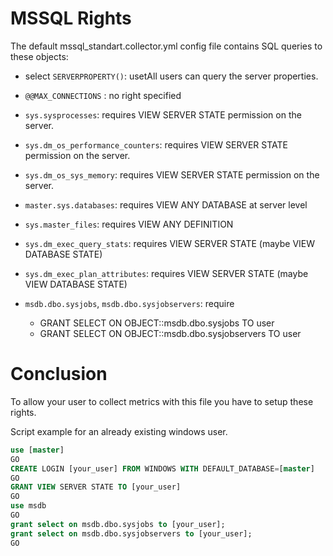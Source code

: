 
# MSSQL Rights

The default mssql_standart.collector.yml config file contains SQL queries to these objects:
* select `SERVERPROPERTY()`: 
usetAll users can query the server properties.

* `@@MAX_CONNECTIONS` : no right specified

* `sys.sysprocesses`: requires VIEW SERVER STATE permission on the server.

* `sys.dm_os_performance_counters`: requires VIEW SERVER STATE permission on the server.

* `sys.dm_os_sys_memory`: requires VIEW SERVER STATE permission on the server.

* `master.sys.databases`: requires VIEW ANY DATABASE at server level

* `sys.master_files`: requires VIEW ANY DEFINITION

* `sys.dm_exec_query_stats`: requires VIEW SERVER STATE (maybe VIEW DATABASE STATE)

* `sys.dm_exec_plan_attributes`: requires VIEW SERVER STATE (maybe VIEW DATABASE STATE)

* `msdb.dbo.sysjobs`, `msdb.dbo.sysjobservers`: require 
    * GRANT SELECT ON OBJECT::msdb.dbo.sysjobs TO user
    * GRANT SELECT ON OBJECT::msdb.dbo.sysjobservers TO user

# Conclusion
To allow your user to collect metrics with this file you have to setup these rights.

Script example for an already existing windows user.

```sql
use [master]
GO
CREATE LOGIN [your_user] FROM WINDOWS WITH DEFAULT_DATABASE=[master]
GO 
GRANT VIEW SERVER STATE TO [your_user]
GO 
use msdb
GO
grant select on msdb.dbo.sysjobs to [your_user];
grant select on msdb.dbo.sysjobservers to [your_user];
GO
```
##